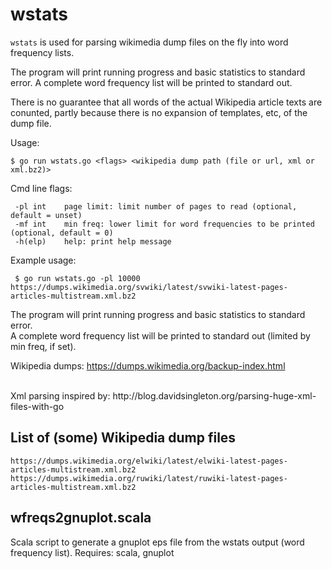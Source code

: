 # wstats

`wstats` is used for parsing wikimedia dump files on the fly into word frequency lists.

The program will print running progress and basic statistics to standard error.
A complete word frequency list will be printed to standard out.

There is no guarantee that all words of the actual Wikipedia article texts are conunted, partly because there is no expansion of templates, etc, of the dump file.


Usage:

    $ go run wstats.go <flags> <wikipedia dump path (file or url, xml or xml.bz2)>

Cmd line flags:

     -pl int    page limit: limit number of pages to read (optional, default = unset)
     -mf int    min freq: lower limit for word frequencies to be printed (optional, default = 0)
     -h(elp)    help: print help message

Example usage:

     $ go run wstats.go -pl 10000 https://dumps.wikimedia.org/svwiki/latest/svwiki-latest-pages-articles-multistream.xml.bz2 

The program will print running progress and basic statistics to standard error.<br/>
A complete word frequency list will be printed to standard out (limited by min freq, if set).

Wikipedia dumps: https://dumps.wikimedia.org/backup-index.html

<br/>
Xml parsing inspired by: http://blog.davidsingleton.org/parsing-huge-xml-files-with-go

<br/>

## List of (some) Wikipedia dump files

    https://dumps.wikimedia.org/elwiki/latest/elwiki-latest-pages-articles-multistream.xml.bz2
    https://dumps.wikimedia.org/ruwiki/latest/ruwiki-latest-pages-articles-multistream.xml.bz2


## wfreqs2gnuplot.scala
Scala script to generate a gnuplot eps file from the wstats output (word frequency list).
Requires: scala, gnuplot
